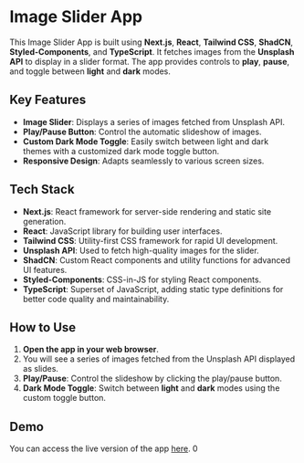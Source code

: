 # Image Slider App

This Image Slider App is built using **Next.js**, **React**, **Tailwind CSS**, **ShadCN**, **Styled-Components**, and **TypeScript**. It fetches images from the **Unsplash API** to display in a slider format. The app provides controls to **play**, **pause**, and toggle between **light** and **dark** modes.

## Key Features

- **Image Slider**: Displays a series of images fetched from Unsplash API.
- **Play/Pause Button**: Control the automatic slideshow of images.
- **Custom Dark Mode Toggle**: Easily switch between light and dark themes with a customized dark mode toggle button.
- **Responsive Design**: Adapts seamlessly to various screen sizes.

## Tech Stack

- **Next.js**: React framework for server-side rendering and static site generation.
- **React**: JavaScript library for building user interfaces.
- **Tailwind CSS**: Utility-first CSS framework for rapid UI development.
- **Unsplash API**: Used to fetch high-quality images for the slider.
- **ShadCN**: Custom React components and utility functions for advanced UI features.
- **Styled-Components**: CSS-in-JS for styling React components.
- **TypeScript**: Superset of JavaScript, adding static type definitions for better code quality and maintainability.

## How to Use

1. **Open the app in your web browser**.
2. You will see a series of images fetched from the Unsplash API displayed as slides.
3. **Play/Pause**: Control the slideshow by clicking the play/pause button.
4. **Dark Mode Toggle**: Switch between **light** and **dark** modes using the custom toggle button.

## Demo

You can access the live version of the app [here](https://image-slider-app-six.vercel.app/).
0